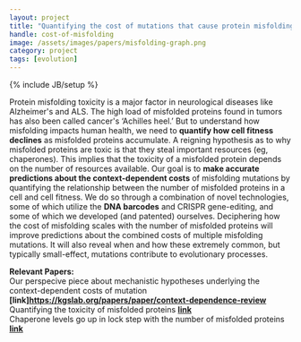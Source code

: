 ```yaml
---
layout: project
title: "Quantifying the cost of mutations that cause protein misfolding"
handle: cost-of-misfolding
image: /assets/images/papers/misfolding-graph.png
category: project
tags: [evolution]
---
```

{% include JB/setup %}

Protein misfolding toxicity is a major factor in neurological diseases like Alzheimer's and ALS. The high load of misfolded proteins found in tumors has also been called cancer's ‘Achilles heel.’ But to understand how misfolding impacts human health, we need to <b>quantify how cell fitness declines</b> as misfolded proteins accumulate. A reigning hypothesis as to why misfolded proteins are toxic is that they steal important resources (eg, chaperones). This implies that the toxicity of a misfolded protein depends on the number of resources available. Our goal is to <b>make accurate predictions about the context-dependent costs</b> of misfolding mutations by quantifying the relationship between the number of misfolded proteins in a cell and cell fitness. We do so through a combination of novel technologies, some of which utilize the <b>DNA barcodes</b> and CRISPR gene-editing, and some of which we developed (and patented) ourselves. Deciphering how the cost of misfolding scales with the number of misfolded proteins will improve predictions about the combined costs of multiple misfolding mutations. It will also reveal when and how these extremely common, but typically small-effect, mutations contribute to evolutionary processes.

<b>Relevant Papers:</b><br>
Our perspecive piece about mechanistic hypotheses underlying the context-dependent costs of mutation <b>[link]https://kgslab.org/papers/paper/context-dependence-review</b><br>
Quantifying the toxicity of misfolded proteins <b>[link](https://kgslab.org/papers/paper/Misfolding)</b><br>
Chaperone levels go up in lock step with the number of misfolded proteins <b>[link](https://kgslab.org/papers/paper/proteomic-speedometer)</b>